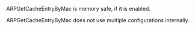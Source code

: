 ARPGetCacheEntryByMac is memory safe, if it is enabled.

ARPGetCacheEntryByMac does not use multiple configurations internally.
